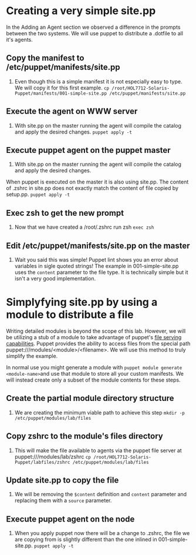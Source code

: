 # Creating a very simple site.pp

In the Adding an Agent section we observed a difference in the prompts between the two systems. We will use puppet to distribute a .dotfile to all it's agents.

## Copy the manifest to \/etc\/puppet\/manifests\/site.pp

1. Even though this is a simple manifest it is not especially easy to type. We will copy it for this first example.
  `cp /root/HOL7712-Solaris-Puppet/manifests/001-simple-site.pp /etc/puppet/manifests/site.pp`


## Execute the agent on WWW server 

1. With site.pp on the master running the agent will compile the catalog and apply the desired changes.
  `puppet apply -t`

## Execute puppet agent on the puppet master

1. With site.pp on the master running the agent will compile the catalog and apply the desired changes.

  When puppet is executed on the master it is also using site.pp. The content of .zshrc in site.pp does not exactly match the content of file copied by setup.pp.
  `puppet apply -t`

## Exec zsh to get the new prompt

1. Now that we have created a \/root\/.zshrc run zsh
  `exec zsh`

## Edit \/etc\/puppet\/manifests\/site.pp on the master

1. Wait you said this was simple! Puppet lint shows you an error about variables in sigle quoted strings! The example in 001-simple-site.pp uses the `content` parameter to the file type.  It is technically simple but it isn't a very good implementation.

# Simplyfying site.pp by using a module to distribute a file

Writing detailed modules is beyond the scope of this lab. However, we will be utilizing a stub of a module to take advantage of puppet's [file serving capabilities](https://docs.puppet.com/puppet/latest/reference/modules_fundamentals.html#files). Puppet provides the ability to access files from the special path puppet:\/\/\/modules\/&lt;module&gt;\/&lt;filename&gt;. We will use this method to truly simplify the example.

In normal use you might generate a module with `puppet module generate <module-name>`and use that module to store all your custom manifests. We will instead create only a subset of the module contents for these steps.

## Create the partial module directory structure

1. We are creating the minimum viable path to achieve this step
  `mkdir -p /etc/puppet/modules/lab/files`

## Copy zshrc to the module's files directory

1. This will make the file available to agents via the puppet file server at puppet:\/\/\/modules\/lab\/zshrc
  `cp /root/HOL7712-Solaris-Puppet/labfiles/zshrc /etc/puppet/modules/lab/files`

## Update site.pp to copy the file

1. We will be removing the `$content` definition and `content` parameter and replacing them with a `source` parameter.


## Execute puppet agent on the node

1. When you apply puppet now there will be a change to .zshrc, the file we are copying from is slightly different than the one inlined in 001-simple-site.pp.
  `puppet apply -t`




